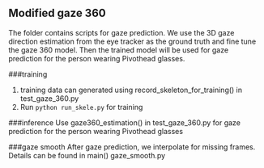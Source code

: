 
Modified gaze 360
----

The folder contains scripts for gaze prediction. We use the 3D gaze direction estimation from the eye tracker as the ground truth and fine tune the gaze 360 model. Then the trained model will be used for gaze prediction for the person wearing Pivothead glasses.

###training
1. training data can generated using record_skeleton_for_training() in test_gaze_360.py
2. Run `python run_skele.py` for training

###inference
Use gaze360_estimation() in test_gaze_360.py for gaze prediction for the person wearing Pivothead glasses

###gaze smooth
After gaze prediction, we interpolate for missing frames. Details can be found in main() gaze_smooth.py


